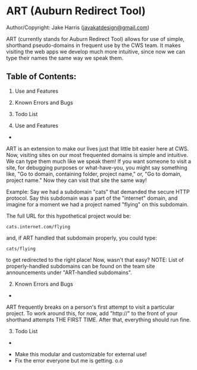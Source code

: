 ART (Auburn Redirect Tool)
=
Author/Copyright: Jake Harris (javakatdesign@gmail.com)

ART (currently stands for Auburn Redirect Tool) allows for use of simple, shorthand pseudo-domains in frequent
use by the CWS team. It makes visiting the web apps we develop much more intuitive, since now we can type their
names the same way we speak them.


Table of Contents:
-
1. Use and Features
2. Known Errors and Bugs
3. Todo List


1. Use and Features
-
ART is an extension to make our lives just that little bit easier here at CWS. Now, visiting sites on our most
frequented domains is simple and intuitive. We can type them much like we speak them!
If you want someone to visit a site, for debugging purposes or what-have-you, you might say something like,
"Go to domain, containing folder, project name," or, "Go to domain, project name."
Now they can visit that site the same way!

Example:
Say we had a subdomain "cats" that demanded the secure HTTP protocol. Say this subdomain was a part of the
"internet" domain, and imagine for a moment we had a project named "flying" on this subdomain. 

The full URL for this hypothetical project would be:

```` cats.internet.com/flying ````

and, if ART handled that subdomain properly, you could type:

```` cats/flying ````

to get redirected to the right place! Now, wasn't that easy?
NOTE: List of properly-handled subdomains can be found on the team site announcements under "ART-handled subdomains".

2. Known Errors and Bugs
-
ART frequently breaks on a person's first attempt to visit a particular project. To work around this, for now,
add "http://" to the front of your shorthand attempts THE FIRST TIME. After that, everything should run fine.

3. Todo List
-
* Make this modular and customizable for external use!
* Fix the error everyone but me is getting. o.o
